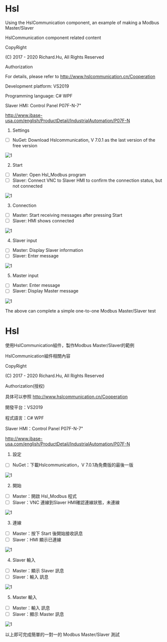 # Hsl
Using the HslCommunication component, an example of making a Modbus Master/Slaver

HslCommunication component related content

CopyRight

(C) 2017 - 2020 Richard.Hu, All Rights Reserved

Authorization

For details, please refer to http://www.hslcommunication.cn/Cooperation

Development platform: VS2019

Programming language: C# WPF

Slaver HMI: Control Panel P07F-N-7"

http://www.ibase-usa.com/english/ProductDetail/IndustrialAutomation/P07F-N

1. Settings
- [ ] NuGet: Download Hslcommunication, V 7.0.1 as the last version of the free version

![1](https://github.com/asgardpz/Hsl/blob/master/Image/5.PNG)

2. Start
- [ ] Master: Open Hsl_Modbus program
- [ ] Slaver: Connect VNC to Slaver HMI to confirm the connection status, but not connected

![1](https://github.com/asgardpz/Hsl/blob/master/Image/1.PNG)

3. Connection
- [ ] Master: Start receiving messages after pressing Start
- [ ] Slaver: HMI shows connected

![1](https://github.com/asgardpz/Hsl/blob/master/Image/2.PNG)

4. Slaver input
- [ ] Master: Display Slaver information
- [ ] Slaver: Enter message

![1](https://github.com/asgardpz/Hsl/blob/master/Image/3.PNG)

5. Master input
- [ ] Master: Enter message
- [ ] Slaver: Display Master message

![1](https://github.com/asgardpz/Hsl/blob/master/Image/4.PNG)

The above can complete a simple one-to-one Modbus Master/Slaver test

# Hsl
使用HslCommunication組件，製作Modbus Master/Slaver的範例

HslCommunication組件相關內容

CopyRight

(C) 2017 - 2020 Richard.Hu, All Rights Reserved

Authorization(授权)

具体可以参照 http://www.hslcommunication.cn/Cooperation

開發平台：VS2019

程式語言：C# WPF

Slaver HMI：Control Panel P07F-N-7"

http://www.ibase-usa.com/english/ProductDetail/IndustrialAutomation/P07F-N

1. 設定
- [ ] NuGet：下載Hslcommunication，V 7.0.1為免費版的最後一版

![1](https://github.com/asgardpz/Hsl/blob/master/Image/5.PNG)

2. 開始
- [ ] Master：開啟 Hsl_Modbus 程式
- [ ] Slaver：VNC 連線到Slaver HMI確認連線狀態，未連線

![1](https://github.com/asgardpz/Hsl/blob/master/Image/1.PNG)

3. 連線
- [ ] Master：按下 Start 後開始接收訊息
- [ ] Slaver：HMI 顯示已連線

![1](https://github.com/asgardpz/Hsl/blob/master/Image/2.PNG)

4. Slaver 輸入
- [ ] Master：顯示 Slaver 訊息
- [ ] Slaver：輸入 訊息

![1](https://github.com/asgardpz/Hsl/blob/master/Image/3.PNG)

5. Master 輸入
- [ ] Master：輸入 訊息
- [ ] Slaver：顯示 Master 訊息

![1](https://github.com/asgardpz/Hsl/blob/master/Image/4.PNG)

以上即可完成簡單的一對一的 Modbus Master/Slaver 測試


